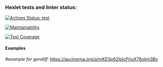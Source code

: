 ### Hexlet tests and linter status:
[![Actions Status: test](https://github.com/JhonnyT18/github-actions-badge/workflows/hexlet-check/badge.svg)](https://github.com/JhonnyT18/github-actions-badge/actions/hexlet-check)


[![Maintainability](https://api.codeclimate.com/v1/badges/12dc053ac6671063f54f/maintainability)](https://codeclimate.com/github/JhonnyT18/python-project-lvl2/maintainability)


[![Test Coverage](https://api.codeclimate.com/v1/badges/12dc053ac6671063f54f/test_coverage)](https://codeclimate.com/github/JhonnyT18/python-project-lvl2/test_coverage)
#### Examples
*#example for gendiff:*
https://asciinema.org/a/mKESp62IplcPrjuX78olim3Bv
